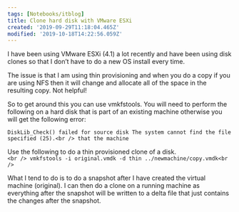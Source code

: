 ```yaml
---
tags: [Notebooks/itblog]
title: Clone hard disk with VMware ESXi
created: '2019-09-29T11:18:04.465Z'
modified: '2019-10-18T14:22:56.059Z'
---
```


I have been using VMware ESXi (4.1) a lot recently and have been using disk clones so that I don&#8217;t have to do a new OS install every time.

The issue is that I am using thin provisioning and when you do a copy if you are using NFS then it will change and allocate all of the space in the resulting copy. Not helpful!

So to get around this you can use vmkfstools. You will need to perform the following on a hard disk that is part of an existing machine otherwise you will get the following error:

`DiskLib_Check() failed for source disk The system cannot find the file specified (25).<br />
that the machine `

Use the following to do a thin provisioned clone of a disk.  
`<br />
vmkfstools -i original.vmdk -d thin ../newmachine/copy.vmdk<br />
`

What I tend to do is to do a snapshot after I have created the virtual machine (original). I can then do a clone on a running machine as everything after the snapshot will be written to a delta file that just contains the changes after the snapshot.
